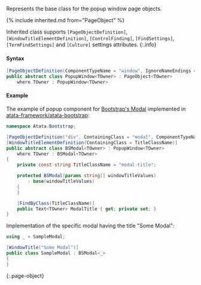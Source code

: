 Represents the base class for the popup window page objects.

{% include inherited.md from="PageObject" %}

Inherited class supports `[PageObjectDefinition]`, `[WindowTitleElementDefinition]`, `[ControlFinding]`, `[FindSettings]`, `[TermFindSettings]` and `[Culture]` settings attributes.
{:.info}

#### Syntax

```cs
[PageObjectDefinition(ComponentTypeName = "window", IgnoreNameEndings = "PopupWindow,Window,Popup")]
public abstract class PopupWindow<TOwner> : PageObject<TOwner>
    where TOwner : PopupWindow<TOwner>
```

#### Example

The example of popup component for [Bootstrap's Modal](http://getbootstrap.com/javascript/#modals) implemented in [atata-framework/atata-bootstrap](https://github.com/atata-framework/atata-bootstrap):

```cs
namespace Atata.Bootstrap;

[PageObjectDefinition("div", ContainingClass = "modal", ComponentTypeName = "modal", IgnoreNameEndings = "PopupWindow,Window,Popup,Modal")]
[WindowTitleElementDefinition(ContainingClass = TitleClassName)]
public abstract class BSModal<TOwner> : PopupWindow<TOwner>
    where TOwner : BSModal<TOwner>
{
    private const string TitleClassName = "modal-title";

    protected BSModal(params string[] windowTitleValues)
        : base(windowTitleValues)
    {
    }

    [FindByClass(TitleClassName)]
    public Text<TOwner> ModalTitle { get; private set; }
}
```

Implementation of the specific modal having the title "Some Modal":

```cs
using _ = SampleModal;

[WindowTitle("Some Modal")]
public class SampleModal : BSModal<_>
{
}
```
{:.page-object}